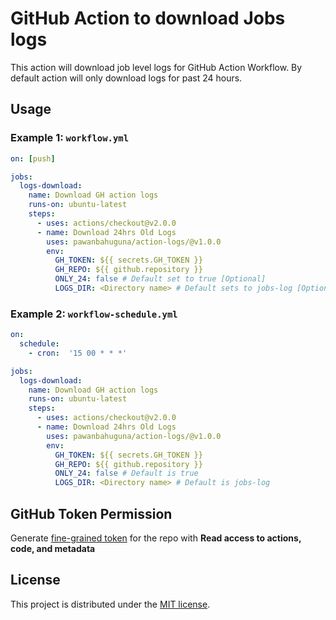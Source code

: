 # GitHub Action to download Jobs logs

This action will download job level logs for GitHub Action Workflow. By default action will only download logs for past 24 hours.


## Usage

### Example 1: `workflow.yml`

```yaml
on: [push]

jobs:
  logs-download:
    name: Download GH action logs
    runs-on: ubuntu-latest
    steps:
      - uses: actions/checkout@v2.0.0
      - name: Download 24hrs Old Logs
        uses: pawanbahuguna/action-logs/@v1.0.0
        env: 
          GH_TOKEN: ${{ secrets.GH_TOKEN }}
          GH_REPO: ${{ github.repository }}
          ONLY_24: false # Default set to true [Optional]
          LOGS_DIR: <Directory name> # Default sets to jobs-log [Optional]
```


### Example 2: `workflow-schedule.yml`

```yaml
on:
  schedule:
    - cron:  '15 00 * * *'

jobs:
  logs-download:
    name: Download GH action logs
    runs-on: ubuntu-latest
    steps:
      - uses: actions/checkout@v2.0.0
      - name: Download 24hrs Old Logs
        uses: pawanbahuguna/action-logs/@v1.0.0
        env: 
          GH_TOKEN: ${{ secrets.GH_TOKEN }}
          GH_REPO: ${{ github.repository }}
          ONLY_24: false # Default is true
          LOGS_DIR: <Directory name> # Default is jobs-log
```

## GitHub Token Permission

Generate [fine-grained token](https://github.com/settings/tokens?type=beta) for the repo with **Read access to actions, code, and metadata**


## License

This project is distributed under the [MIT license](LICENSE.md).